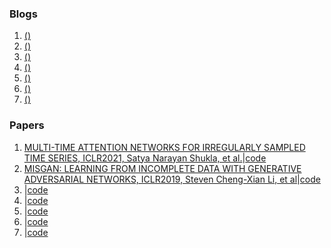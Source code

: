 ### Blogs
1. [()]()
2. [()]()
3. [()]()
4. [()]()
5. [()]()
6. [()]()
7. [()]()

### Papers
1. [MULTI-TIME ATTENTION NETWORKS FOR IRREGULARLY SAMPLED TIME SERIES, ICLR2021, Satya Narayan Shukla, et al.](https://arxiv.org/pdf/2101.10318.pdf)|[code](https://github.com/reml-lab/mTAN)
2. [MISGAN: LEARNING FROM INCOMPLETE DATA WITH GENERATIVE ADVERSARIAL NETWORKS, ICLR2019, Steven Cheng-Xian Li, et al](https://arxiv.org/pdf/1902.09599.pdf)|[code](https://github.com/steveli/misgan)
3. []()|[code]()
4. []()|[code]()
5. []()|[code]()
6. []()|[code]()
7. []()|[code]()
